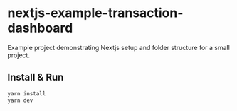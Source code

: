 # nextjs-example-transaction-dashboard
Example project demonstrating Nextjs setup and folder structure for a small project.
## Install & Run
```bash
yarn install
yarn dev
```
